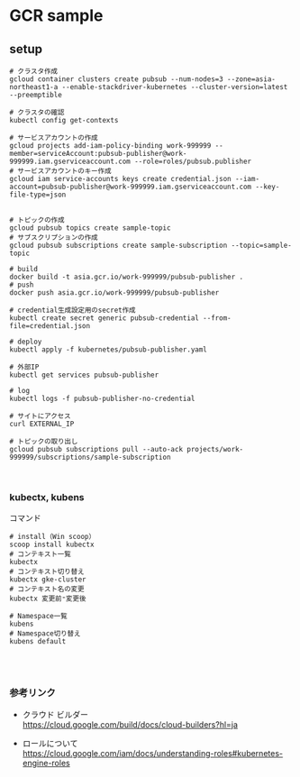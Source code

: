 # GCR sample

## setup

```
# クラスタ作成
gcloud container clusters create pubsub --num-nodes=3 --zone=asia-northeast1-a --enable-stackdriver-kubernetes --cluster-version=latest --preemptible

# クラスタの確認
kubectl config get-contexts

# サービスアカウントの作成
gcloud projects add-iam-policy-binding work-999999 --member=serviceAccount:pubsub-publisher@work-999999.iam.gserviceaccount.com --role=roles/pubsub.publisher
# サービスアカウントのキー作成
gcloud iam service-accounts keys create credential.json --iam-account=pubsub-publisher@work-999999.iam.gserviceaccount.com --key-file-type=json 


# トピックの作成
gcloud pubsub topics create sample-topic
# サブスクリプションの作成
gcloud pubsub subscriptions create sample-subscription --topic=sample-topic

# build
docker build -t asia.gcr.io/work-999999/pubsub-publisher .
# push
docker push asia.gcr.io/work-999999/pubsub-publisher

# credential生成設定用のsecret作成
kubectl create secret generic pubsub-credential --from-file=credential.json

# deploy
kubectl apply -f kubernetes/pubsub-publisher.yaml

# 外部IP
kubectl get services pubsub-publisher

# log
kubectl logs -f pubsub-publisher-no-credential

# サイトにアクセス
curl EXTERNAL_IP

# トピックの取り出し
gcloud pubsub subscriptions pull --auto-ack projects/work-999999/subscriptions/sample-subscription
```

<br>

### kubectx, kubens
コマンド
```
# install（Win scoop）
scoop install kubectx
# コンテキスト一覧
kubectx
# コンテキスト切り替え
kubectx gke-cluster
# コンテキスト名の変更
kubectx 変更前⁼変更後

# Namespace一覧
kubens
# Namespace切り替え
kubens default
``` 

<br>


<br>

### 参考リンク
* クラウド ビルダー  
https://cloud.google.com/build/docs/cloud-builders?hl=ja

* ロールについて  
https://cloud.google.com/iam/docs/understanding-roles#kubernetes-engine-roles
